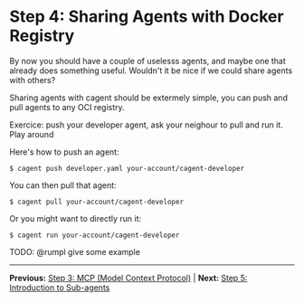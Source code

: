 # Step 4: Sharing Agents with Docker Registry

By now you should have a couple of uselesss agents, and maybe one that already
does something useful. Wouldn't it be nice if we could share agents with others?

Sharing agents with cagent should be extermely simple, you can push and pull
agents to any OCI registry.

Exercice: push your developer agent, ask your neighour to pull and run it. Play around

Here's how to push an agent:

```console
$ cagent push developer.yaml your-account/cagent-developer
```

You can then pull that agent:

```console
$ cagent pull your-account/cagent-developer
```

Or you might want to directly run it:

```console
$ cagent run your-account/cagent-developer
```

TODO: @rumpl give some example

---

**Previous:** [Step 3: MCP (Model Context Protocol)](step3_mcp.md) | **Next:** [Step 5: Introduction to Sub-agents](step5_sub_agents.md)
